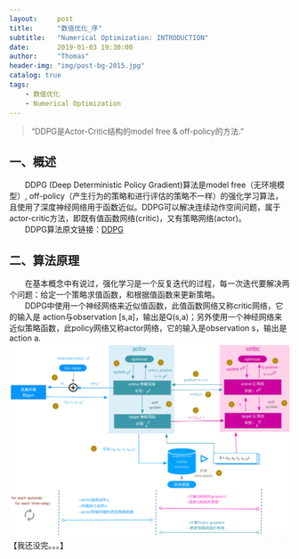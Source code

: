 ```yaml
---
layout:     post
title:      "数值优化_序"
subtitle:   "Numerical Optimization: INTRODUCTION"
date:       2019-01-03 19:30:00
author:     "Thomas"
header-img: "img/post-bg-2015.jpg"
catalog: true
tags:
    - 数值优化
    - Numerical Optimization
---
```


> “DDPG是Actor-Critic结构的model free & off-policy的方法.”


## 一、概述

&emsp;&emsp;DDPG (Deep Deterministic Policy Gradient)算法是model free（无环境模型）, off-policy（产生行为的策略和进行评估的策略不一样）的强化学习算法，且使用了深度神经网络用于函数近似。DDPG可以解决连续动作空间问题，属于actor-critic方法，即既有值函数网络(critic)，又有策略网络(actor)。<br>
&emsp;&emsp;DDPG算法原文链接：<a href="https://arxiv.org/pdf/1509.02971.pdf" target="_blank" rel="external">DDPG</a>

## 二、算法原理
&emsp;&emsp;在基本概念中有说过，强化学习是一个反复迭代的过程，每一次迭代要解决两个问题：给定一个策略求值函数，和根据值函数来更新策略。<br>
&emsp;&emsp;DDPG中使用一个神经网络来近似值函数，此值函数网络又称critic网络，它的输入是 action与observation [s,a]，输出是Q(s,a)；另外使用一个神经网络来近似策略函数，此policy网络又称actor网络，它的输入是observation s，输出是action a.<br>
![](/images/2018-12-03-DDPG/DDPG.jpeg)
【我还没完。。。】

